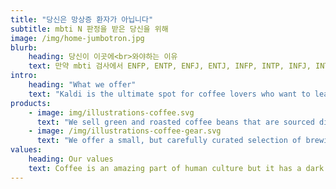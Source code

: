 ```yaml
---
title: "당신은 망상증 환자가 아닙니다"
subtitle: mbti N 판정을 받은 당신을 위해
image: /img/home-jumbotron.jpg
blurb:
    heading: 당신이 이곳에<br>와야하는 이유
    text: 만약 mbti 검사에서 ENFP, ENTP, ENFJ, ENTJ, INFP, INTP, INFJ, INTJ 중 하나를 받게 된다면 당신은 주변으로부터 수많은 질문을 받게 될 것입니다.
intro:
    heading: "What we offer"
    text: "Kaldi is the ultimate spot for coffee lovers who want to learn about their java’s origin and support the farmers that grew it. We take coffee production, roasting and brewing seriously and we’re glad to pass that knowledge to anyone."
products:
    - image: img/illustrations-coffee.svg
      text: "We sell green and roasted coffee beans that are sourced directly from independent farmers and farm cooperatives. We’re proud to offer a variety of coffee beans grown with great care for the environment and local communities. Check our post or contact us directly for current availability."
    - image: /img/illustrations-coffee-gear.svg
      text: "We offer a small, but carefully curated selection of brewing gear and tools for every taste and experience level. No matter if you roast your own beans or just bought your first french press, you’ll find a gadget to fall in love with in our shop."
values:
    heading: Our values
    text: Coffee is an amazing part of human culture but it has a dark side too – one of colonialism and mindless abuse of natural resources and human lives. We want to turn this around and return the coffee trade to the drink’s exhilarating, empowering and unifying nature.
---
```


